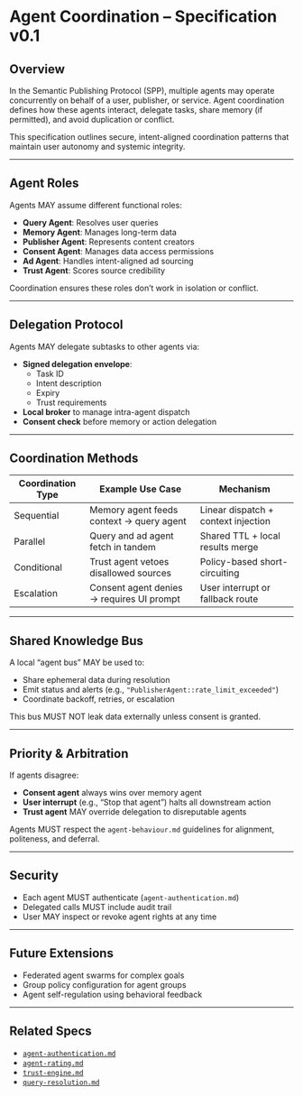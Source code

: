 # Agent Coordination – Specification v0.1

## Overview

In the Semantic Publishing Protocol (SPP), multiple agents may operate concurrently on behalf of a user, publisher, or service. Agent coordination defines how these agents interact, delegate tasks, share memory (if permitted), and avoid duplication or conflict.

This specification outlines secure, intent-aligned coordination patterns that maintain user autonomy and systemic integrity.

---

## Agent Roles

Agents MAY assume different functional roles:

- **Query Agent**: Resolves user queries
- **Memory Agent**: Manages long-term data
- **Publisher Agent**: Represents content creators
- **Consent Agent**: Manages data access permissions
- **Ad Agent**: Handles intent-aligned ad sourcing
- **Trust Agent**: Scores source credibility

Coordination ensures these roles don’t work in isolation or conflict.

---

## Delegation Protocol

Agents MAY delegate subtasks to other agents via:

- **Signed delegation envelope**:
  - Task ID
  - Intent description
  - Expiry
  - Trust requirements
- **Local broker** to manage intra-agent dispatch
- **Consent check** before memory or action delegation

---

## Coordination Methods

| Coordination Type | Example Use Case                             | Mechanism                            |
|-------------------|-----------------------------------------------|--------------------------------------|
| Sequential         | Memory agent feeds context → query agent     | Linear dispatch + context injection |
| Parallel           | Query and ad agent fetch in tandem           | Shared TTL + local results merge    |
| Conditional        | Trust agent vetoes disallowed sources        | Policy-based short-circuiting       |
| Escalation         | Consent agent denies → requires UI prompt    | User interrupt or fallback route    |

---

## Shared Knowledge Bus

A local “agent bus” MAY be used to:
- Share ephemeral data during resolution
- Emit status and alerts (e.g., `"PublisherAgent::rate_limit_exceeded"`)
- Coordinate backoff, retries, or escalation

This bus MUST NOT leak data externally unless consent is granted.

---

## Priority & Arbitration

If agents disagree:
- **Consent agent** always wins over memory agent
- **User interrupt** (e.g., “Stop that agent”) halts all downstream action
- **Trust agent** MAY override delegation to disreputable agents

Agents MUST respect the `agent-behaviour.md` guidelines for alignment, politeness, and deferral.

---

## Security

- Each agent MUST authenticate (`agent-authentication.md`)
- Delegated calls MUST include audit trail
- User MAY inspect or revoke agent rights at any time

---

## Future Extensions

- Federated agent swarms for complex goals
- Group policy configuration for agent groups
- Agent self-regulation using behavioral feedback

---

## Related Specs

- [`agent-authentication.md`](./agent-authentication.md)
- [`agent-rating.md`](./agent-rating.md)
- [`trust-engine.md`](../consent-engine/trust-engine.md)
- [`query-resolution.md`](./query-resolution.md)